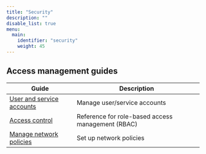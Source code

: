 ```yaml
---
title: "Security"
description: ""
disable_list: true
menu:
  main:
    identifier: "security"
    weight: 45
---
```


## Access management guides

| Guide | Description |
|-------|-------------|
| [User and service accounts](/manage/users-service-accounts/) | Manage user/service accounts |
| [Access control](/manage/access-control/) | Reference for role-based access management (RBAC) |
| [Manage network policies](/manage/manage-network-policies/) | Set up network policies |
